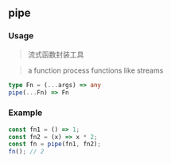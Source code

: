## pipe

### Usage

> 流式函数封装工具

> a function process functions like streams

```ts
type Fn = (...args) => any
pipe(...Fn) => Fn
```

### Example

```js
const fn1 = () => 1;
const fn2 = (x) => x * 2;
const fn = pipe(fn1, fn2);
fn(); // 2
```

